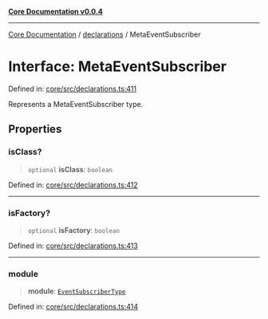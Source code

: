 [**Core Documentation v0.0.4**](../../README.md)

***

[Core Documentation](../../modules.md) / [declarations](../README.md) / MetaEventSubscriber

# Interface: MetaEventSubscriber

Defined in: [core/src/declarations.ts:411](https://github.com/stonemjs/core/blob/8c14a336c794eb98d8513b950cb1c2786962eaaf/src/declarations.ts#L411)

Represents a MetaEventSubscriber type.

## Properties

### isClass?

> `optional` **isClass**: `boolean`

Defined in: [core/src/declarations.ts:412](https://github.com/stonemjs/core/blob/8c14a336c794eb98d8513b950cb1c2786962eaaf/src/declarations.ts#L412)

***

### isFactory?

> `optional` **isFactory**: `boolean`

Defined in: [core/src/declarations.ts:413](https://github.com/stonemjs/core/blob/8c14a336c794eb98d8513b950cb1c2786962eaaf/src/declarations.ts#L413)

***

### module

> **module**: [`EventSubscriberType`](../type-aliases/EventSubscriberType.md)

Defined in: [core/src/declarations.ts:414](https://github.com/stonemjs/core/blob/8c14a336c794eb98d8513b950cb1c2786962eaaf/src/declarations.ts#L414)

